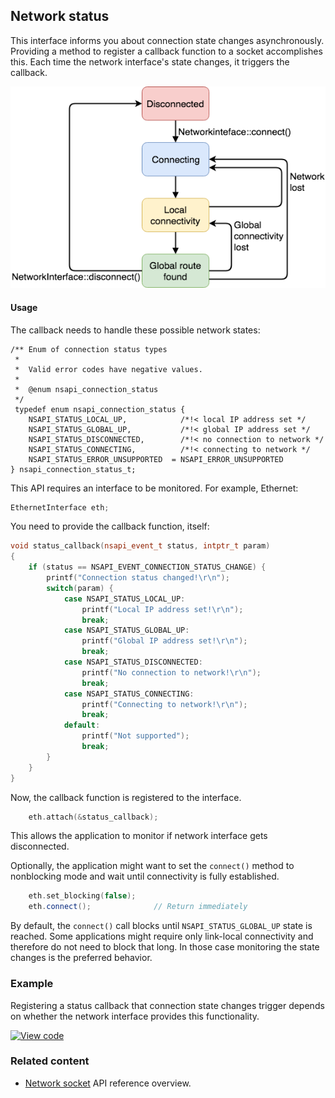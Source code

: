 <h2 id="network-status">Network status</h2>

This interface informs you about connection state changes asynchronously. Providing a method to register a callback function to a socket accomplishes this. Each time the network interface's state changes, it triggers the callback.


![Network states](NetworkinterfaceStates.png)


#### Usage

The callback needs to handle these possible network states:

```
/** Enum of connection status types
 *
 *  Valid error codes have negative values.
 *
 *  @enum nsapi_connection_status
 */
 typedef enum nsapi_connection_status {
    NSAPI_STATUS_LOCAL_UP,            /*!< local IP address set */
    NSAPI_STATUS_GLOBAL_UP,           /*!< global IP address set */
    NSAPI_STATUS_DISCONNECTED,        /*!< no connection to network */
    NSAPI_STATUS_CONNECTING,          /*!< connecting to network */
    NSAPI_STATUS_ERROR_UNSUPPORTED  = NSAPI_ERROR_UNSUPPORTED
} nsapi_connection_status_t;
```

This API requires an interface to be monitored. For example, Ethernet:

```cpp TODO
EthernetInterface eth;
```

You need to provide the callback function, itself:

```cpp
void status_callback(nsapi_event_t status, intptr_t param)
{
    if (status == NSAPI_EVENT_CONNECTION_STATUS_CHANGE) {
        printf("Connection status changed!\r\n");
        switch(param) {
            case NSAPI_STATUS_LOCAL_UP:
                printf("Local IP address set!\r\n");
                break;
            case NSAPI_STATUS_GLOBAL_UP:
                printf("Global IP address set!\r\n");
                break;
            case NSAPI_STATUS_DISCONNECTED:
                printf("No connection to network!\r\n");
                break;
            case NSAPI_STATUS_CONNECTING:
                printf("Connecting to network!\r\n");
                break;
            default:
                printf("Not supported");
                break;
        }
    }
}
```

Now, the callback function is registered to the interface.

```cpp TODO
    eth.attach(&status_callback);
```

This allows the application to monitor if network interface gets disconnected.

Optionally, the application might want to set the `connect()` method to nonblocking mode and wait until connectivity is fully established.

```cpp TODO
    eth.set_blocking(false);
    eth.connect();              // Return immediately
```

By default, the `connect()` call blocks until `NSAPI_STATUS_GLOBAL_UP` state is reached. Some applications might require only link-local connectivity and therefore do not need to block that long. In those case monitoring the state changes is the preferred behavior.

### Example

Registering a status callback that connection state changes trigger depends on whether the network interface provides this functionality.

[![View code](https://www.mbed.com/embed/?url=https://os.mbed.com/teams/mbed_example/code/TCPSocket_ConnStateCb_Example/)](https://os.mbed.com/teams/mbed_example/code/TCPSocket_ConnStateCb_Example/file/8a8191e3d305/main.cpp)

### Related content

- [Network socket](network-socket.html) API reference overview.
